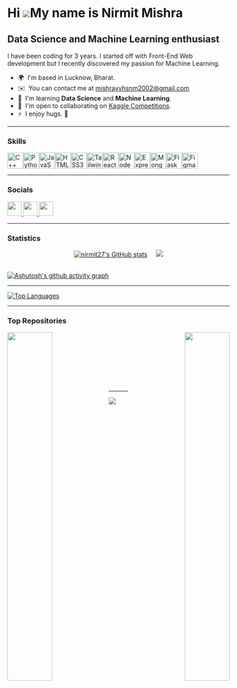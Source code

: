 Hi ![](https://user-images.githubusercontent.com/18350557/176309783-0785949b-9127-417c-8b55-ab5a4333674e.gif)My name is Nirmit Mishra
=====================================================================================================================================

Data Science and Machine Learning enthusiast
--------------------------------------------

I have been coding for 3 years. I started off with Front-End Web development but I recently discovered my passion for Machine Learning.

* 🌍  I'm based in Lucknow, Bharat.
* ✉️  You can contact me at [mishrayyhsnm2002@gmail.com](mailto:mishrayyhsnm2002@gmail.com)
* 🧠  I'm learning **Data Science** and **Machine Learning**.
* 🤝  I'm open to collaborating on [Kaggle Competitions](https://www.kaggle.com/competitions).
* ⚡  I enjoy hugs. 🤗

---

### Skills


<p align="left">
<a href="https://docs.microsoft.com/en-us/cpp/?view=msvc-170" target="_blank" rel="noreferrer"><img src="https://raw.githubusercontent.com/danielcranney/readme-generator/main/public/icons/skills/cplusplus-colored.svg" width="36" height="36" alt="C++" /></a><a href="https://www.python.org/" target="_blank" rel="noreferrer"><img src="https://raw.githubusercontent.com/danielcranney/readme-generator/main/public/icons/skills/python-colored.svg" width="36" height="36" alt="Python" /></a><a href="https://developer.mozilla.org/en-US/docs/Web/JavaScript" target="_blank" rel="noreferrer"><img src="https://raw.githubusercontent.com/danielcranney/readme-generator/main/public/icons/skills/javascript-colored.svg" width="36" height="36" alt="JavaScript" /></a><a href="https://developer.mozilla.org/en-US/docs/Glossary/HTML5" target="_blank" rel="noreferrer"><img src="https://raw.githubusercontent.com/danielcranney/readme-generator/main/public/icons/skills/html5-colored.svg" width="36" height="36" alt="HTML5" /></a><a href="https://www.w3.org/TR/CSS/#css" target="_blank" rel="noreferrer"><img src="https://raw.githubusercontent.com/danielcranney/readme-generator/main/public/icons/skills/css3-colored.svg" width="36" height="36" alt="CSS3" /></a><a href="https://tailwindcss.com/" target="_blank" rel="noreferrer"><img src="https://raw.githubusercontent.com/danielcranney/readme-generator/main/public/icons/skills/tailwindcss-colored.svg" width="36" height="36" alt="TailwindCSS" /></a><a href="https://reactjs.org/" target="_blank" rel="noreferrer"><img src="https://raw.githubusercontent.com/danielcranney/readme-generator/main/public/icons/skills/react-colored.svg" width="36" height="36" alt="React" /></a><a href="https://nodejs.org/en/" target="_blank" rel="noreferrer"><img src="https://raw.githubusercontent.com/danielcranney/readme-generator/main/public/icons/skills/nodejs-colored.svg" width="36" height="36" alt="NodeJS" /></a><a href="https://expressjs.com/" target="_blank" rel="noreferrer"><img src="https://raw.githubusercontent.com/danielcranney/readme-generator/main/public/icons/skills/express-colored.svg" width="36" height="36" alt="Express" /></a><a href="https://www.mongodb.com/" target="_blank" rel="noreferrer"><img src="https://raw.githubusercontent.com/danielcranney/readme-generator/main/public/icons/skills/mongodb-colored.svg" width="36" height="36" alt="MongoDB" /></a><a href="https://flask.palletsprojects.com/en/2.0.x/" target="_blank" rel="noreferrer"><img src="https://raw.githubusercontent.com/danielcranney/readme-generator/main/public/icons/skills/flask-colored.svg" width="36" height="36" alt="Flask" /></a><a href="https://www.figma.com/" target="_blank" rel="noreferrer"><img src="https://raw.githubusercontent.com/danielcranney/readme-generator/main/public/icons/skills/figma-colored.svg" width="36" height="36" alt="Figma" /></a>
</p>

---

### Socials

<p align="left"> <a href="https://www.github.com/nirmit27" target="_blank" rel="noreferrer"> <picture> <source media="(prefers-color-scheme: dark)" srcset="https://raw.githubusercontent.com/danielcranney/readme-generator/main/public/icons/socials/github-dark.svg" /> <source media="(prefers-color-scheme: light)" srcset="https://raw.githubusercontent.com/danielcranney/readme-generator/main/public/icons/socials/github.svg" /> <img src="https://raw.githubusercontent.com/danielcranney/readme-generator/main/public/icons/socials/github.svg" width="32" height="32" /> </picture> </a> <a href="https://www.linkedin.com/in/nirmit-mishra-0a0b6a224/" target="_blank" rel="noreferrer"> <picture> <source media="(prefers-color-scheme: dark)" srcset="https://raw.githubusercontent.com/danielcranney/readme-generator/main/public/icons/socials/linkedin-dark.svg" /> <source media="(prefers-color-scheme: light)" srcset="https://raw.githubusercontent.com/danielcranney/readme-generator/main/public/icons/socials/linkedin.svg" /> <img src="https://raw.githubusercontent.com/danielcranney/readme-generator/main/public/icons/socials/linkedin.svg" width="32" height="32" /> </picture> </a> <a href="https://www.x.com/nirmit27" target="_blank" rel="noreferrer"> <picture> <source media="(prefers-color-scheme: dark)" srcset="https://raw.githubusercontent.com/danielcranney/readme-generator/main/public/icons/socials/twitter-dark.svg" /> <source media="(prefers-color-scheme: light)" srcset="https://raw.githubusercontent.com/danielcranney/readme-generator/main/public/icons/socials/twitter.svg" /> <img src="https://raw.githubusercontent.com/danielcranney/readme-generator/main/public/icons/socials/twitter.svg" width="32" height="32" /> </picture> </a></p>

---

### Statistics

<div width="100%" align="center">
<a align="center" href="http://www.github.com/nirmit27"><img src="https://github-readme-stats.vercel.app/api?username=nirmit27&show_icons=true&hide=&count_private=true&title_color=0891b2&text_color=ffffff&icon_color=0891b2&bg_color=1c1917&hide_border=true&show_icons=true" alt="nirmit27's GitHub stats" /></a>&nbsp;&nbsp;&nbsp;&nbsp;
<a align="center" href="http://www.github.com/nirmit27"><img src="https://github-readme-streak-stats.herokuapp.com/?user=nirmit27&stroke=ffffff&background=1c1917&ring=0891b2&fire=0891b2&currStreakNum=ffffff&currStreakLabel=0891b2&sideNums=ffffff&sideLabels=ffffff&dates=ffffff&hide_border=true" /></a>
</div>
&nbsp;&nbsp;&nbsp;&nbsp;

[![Ashutosh's github activity graph](https://github-readme-activity-graph.vercel.app/graph?username=nirmit27&theme=react-dark&hide_border=true&bg_color=1c1917)](https://github.com/ashutosh00710/github-readme-activity-graph)

---

<a align="center" href="https://github.com/nirmit27" align="left"><img src="https://github-readme-stats.vercel.app/api/top-langs/?username=nirmit27&langs_count=10&title_color=0891b2&text_color=ffffff&icon_color=0891b2&bg_color=1c1917&hide_border=true&locale=en&custom_title=Top%20%Languages" alt="Top Languages" /></a>
</p>

---

### Top Repositories

<div width="100%" align="center">
  <a href="https://github.com/nirmit27/NLP-Text-Analyzer" align="left"><img align="left" width="45%" src="https://github-readme-stats.vercel.app/api/pin/?username=nirmit27&repo=NLP-Text-Analyzer&title_color=0891b2&text_color=ffffff&icon_color=0891b2&bg_color=1c1917&hide_border=true&locale=en" /></a>
  <a href="https://github.com/nirmit27/Book-Recommender-System" align="right"><img align="right" width="45%" src="https://github-readme-stats.vercel.app/api/pin/?username=nirmit27&repo=Book-Recommender-System&title_color=0891b2&text_color=ffffff&icon_color=0891b2&bg_color=1c1917&hide_border=true&locale=en" /></a>  
</div>

<br /><br /><br /><br /><br /><br /><br />

---

[![](https://visitcount.itsvg.in/api?id=nirmit27&label=Profile%20Views&color=1&icon=6&pretty=true)](https://visitcount.itsvg.in)
